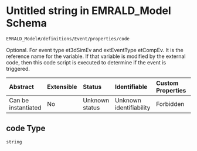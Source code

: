 # Untitled string in EMRALD\_Model Schema

```txt
EMRALD_Model#/definitions/Event/properties/code
```

Optional. For event type et3dSimEv and extEventType etCompEv. It is the reference name for the variable. If that variable is modified by the external code, then this code script is executed to determine if the event is triggered.

| Abstract            | Extensible | Status         | Identifiable            | Custom Properties | Additional Properties | Access Restrictions | Defined In                                                                                          |
| :------------------ | :--------- | :------------- | :---------------------- | :---------------- | :-------------------- | :------------------ | :-------------------------------------------------------------------------------------------------- |
| Can be instantiated | No         | Unknown status | Unknown identifiability | Forbidden         | Allowed               | none                | [EMRALD\_JsonSchemaV3\_0.json\*](../../../../out/EMRALD_JsonSchemaV3_0.json "open original schema") |

## code Type

`string`
